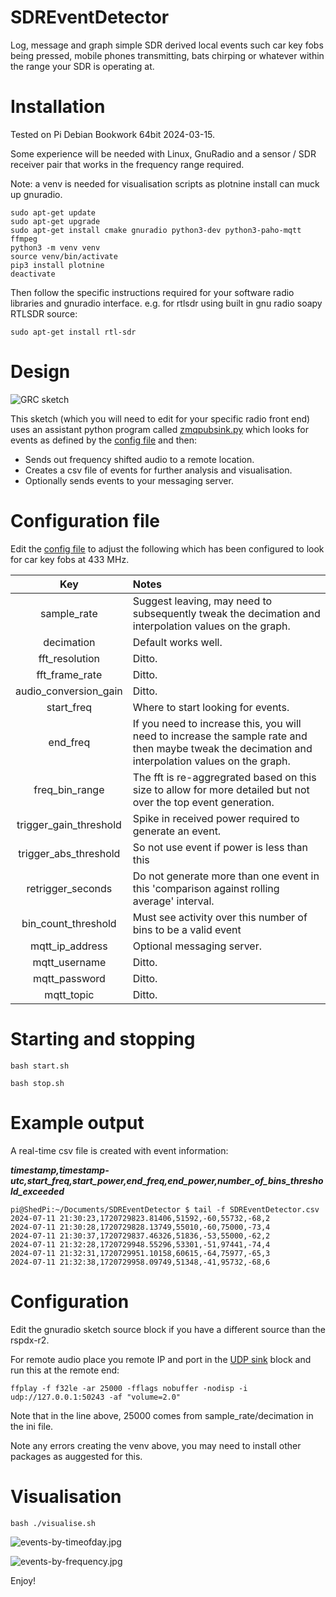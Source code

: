 # SDREventDetector

Log, message and graph simple SDR derived local events such car key fobs being pressed, mobile phones transmitting, bats chirping or whatever within the range your SDR is operating at.

# Installation

Tested on Pi Debian Bookwork 64bit 2024-03-15.

Some experience will be needed with Linux, GnuRadio and a sensor / SDR receiver pair that works in the frequency range required.

Note: a venv is needed for visualisation scripts as plotnine install can muck up gnuradio.

```console
sudo apt-get update 
sudo apt-get upgrade
sudo apt-get install cmake gnuradio python3-dev python3-paho-mqtt ffmpeg
python3 -m venv venv
source venv/bin/activate
pip3 install plotnine
deactivate
```

Then follow the specific instructions required for your software radio libraries and gnuradio interface. e.g. for rtlsdr using built in gnu radio soapy RTLSDR source:

```console
sudo apt-get install rtl-sdr
```


# Design

![GRC sketch](./sketch.png)

This sketch (which you will need to edit for your specific radio front end) uses an assistant python program called [zmqpubsink.py](./zmqpubsink.py) which looks for events as defined by the [config file](SDREventDetector.ini) and then:

- Sends out frequency shifted audio to a remote location.
- Creates a csv file of events for further analysis and visualisation.
- Optionally sends events to your messaging server.

# Configuration file

Edit the [config file](SDREventDetector.ini) to adjust the following which has been configured to look for car key fobs at 433 MHz.

| Key | Notes |
|    :----:   |          :--- |
| sample_rate  | Suggest leaving, may need to subsequently tweak the decimation and interpolation values on the graph. |
| decimation | Default works well. |
| fft_resolution | Ditto. |
| fft_frame_rate  | Ditto. |
| audio_conversion_gain  | Ditto. |
| start_freq  | Where to start looking for events. |
| end_freq  | If you need to increase this, you will need to increase the sample rate and then maybe tweak the decimation and interpolation values on the graph. |
| freq_bin_range  | The fft is re-aggregrated based on this size to allow for more detailed but not over the top event generation. |
| trigger_gain_threshold  | Spike in received power required to generate an event. |
| trigger_abs_threshold  | So not use event if power is less than this |
| retrigger_seconds | Do not generate more than one event in this 'comparison against rolling average' interval. |
| bin_count_threshold | Must see activity over this number of bins to be a valid event |
| mqtt_ip_address  | Optional messaging server. |
| mqtt_username  | Ditto. |
| mqtt_password  | Ditto. |
| mqtt_topic  | Ditto. |

# Starting and stopping

```console
bash start.sh
```

```console
bash stop.sh
```

# Example output

A real-time csv file is created with event information:

***timestamp,timestamp-utc,start_freq,start_power,end_freq,end_power,number_of_bins_threshold_exceeded***


```console
pi@ShedPi:~/Documents/SDREventDetector $ tail -f SDREventDetector.csv 
2024-07-11 21:30:23,1720729823.81406,51592,-60,55732,-68,2
2024-07-11 21:30:28,1720729828.13749,55010,-60,75000,-73,4
2024-07-11 21:30:37,1720729837.46326,51836,-53,55000,-62,2
2024-07-11 21:32:28,1720729948.55296,53301,-51,97441,-74,4
2024-07-11 21:32:31,1720729951.10158,60615,-64,75977,-65,3
2024-07-11 21:32:38,1720729958.09749,51348,-41,95732,-68,6
```

# Configuration

Edit the gnuradio sketch source block if you have a different source than the rspdx-r2.

For remote audio place you remote IP and port in the [UDP sink](./sketch.png) block and run this at the remote end:

```console
ffplay -f f32le -ar 25000 -fflags nobuffer -nodisp -i udp://127.0.0.1:50243 -af "volume=2.0"
```
Note that in the line above, 25000 comes from sample_rate/decimation in the ini file.

Note any errors creating the venv above, you may need to install other packages as auggested for this.

# Visualisation

```console
bash ./visualise.sh
```
![events-by-timeofday.jpg](./example-events-by-timeofday.jpg)

![events-by-frequency.jpg](./example-events-by-frequency.jpg)

Enjoy!

